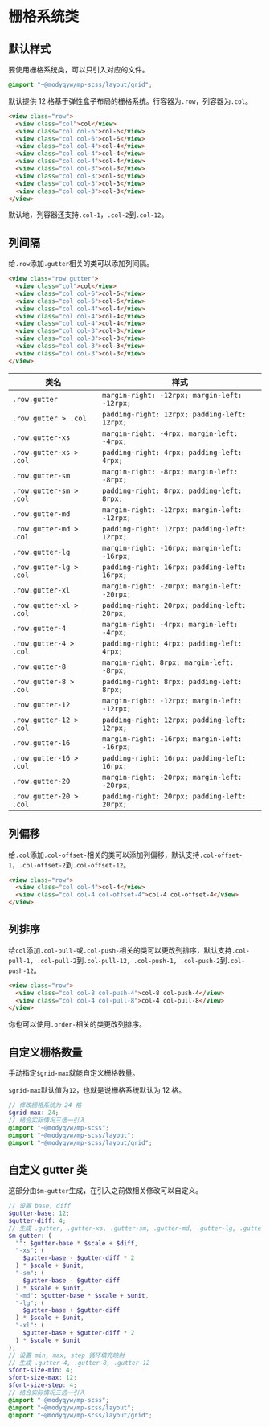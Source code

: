 # 栅格系统类

## 默认样式

要使用栅格系统类，可以只引入对应的文件。

```scss
@import "~@modyqyw/mp-scss/layout/grid";
```

默认提供 12 格基于弹性盒子布局的栅格系统。行容器为`.row`，列容器为`.col`。

```html
<view class="row">
  <view class="col">col</view>
  <view class="col col-6">col-6</view>
  <view class="col col-6">col-6</view>
  <view class="col col-4">col-4</view>
  <view class="col col-4">col-4</view>
  <view class="col col-4">col-4</view>
  <view class="col col-3">col-3</view>
  <view class="col col-3">col-3</view>
  <view class="col col-3">col-3</view>
  <view class="col col-3">col-3</view>
</view>
```

默认地，列容器还支持`.col-1`，`.col-2`到`.col-12`。

## 列间隔

给`.row`添加`.gutter`相关的类可以添加列间隔。

```html
<view class="row gutter">
  <view class="col">col</view>
  <view class="col col-6">col-6</view>
  <view class="col col-6">col-6</view>
  <view class="col col-4">col-4</view>
  <view class="col col-4">col-4</view>
  <view class="col col-4">col-4</view>
  <view class="col col-3">col-3</view>
  <view class="col col-3">col-3</view>
  <view class="col col-3">col-3</view>
  <view class="col col-3">col-3</view>
</view>
```

|类名|样式|
|---|---|
|`.row.gutter`|`margin-right: -12rpx; margin-left: -12rpx;`|
|`.row.gutter > .col`|`padding-right: 12rpx; padding-left: 12rpx;`|
|`.row.gutter-xs`|`margin-right: -4rpx; margin-left: -4rpx;`|
|`.row.gutter-xs > .col`|`padding-right: 4rpx; padding-left: 4rpx;`|
|`.row.gutter-sm`|`margin-right: -8rpx; margin-left: -8rpx;`|
|`.row.gutter-sm > .col`|`padding-right: 8rpx; padding-left: 8rpx;`|
|`.row.gutter-md`|`margin-right: -12rpx; margin-left: -12rpx;`|
|`.row.gutter-md > .col`|`padding-right: 12rpx; padding-left: 12rpx;`|
|`.row.gutter-lg`|`margin-right: -16rpx; margin-left: -16rpx;`|
|`.row.gutter-lg > .col`|`padding-right: 16rpx; padding-left: 16rpx;`|
|`.row.gutter-xl`|`margin-right: -20rpx; margin-left: -20rpx;`|
|`.row.gutter-xl > .col`|`padding-right: 20rpx; padding-left: 20rpx;`|
|`.row.gutter-4`|`margin-right: -4rpx; margin-left: -4rpx;`|
|`.row.gutter-4 > .col`|`padding-right: 4rpx; padding-left: 4rpx;`|
|`.row.gutter-8`|`margin-right: 8rpx; margin-left: -8rpx;`|
|`.row.gutter-8 > .col`|`padding-right: 8rpx; padding-left: 8rpx;`|
|`.row.gutter-12`|`margin-right: -12rpx; margin-left: -12rpx;`|
|`.row.gutter-12 > .col`|`padding-right: 12rpx; padding-left: 12rpx;`|
|`.row.gutter-16`|`margin-right: -16rpx; margin-left: -16rpx;`|
|`.row.gutter-16 > .col`|`padding-right: 16rpx; padding-left: 16rpx;`|
|`.row.gutter-20`|`margin-right: -20rpx; margin-left: -20rpx;`|
|`.row.gutter-20 > .col`|`padding-right: 20rpx; padding-left: 20rpx;`|

## 列偏移

给`.col`添加`.col-offset-`相关的类可以添加列偏移，默认支持`.col-offset-1`，`.col-offset-2`到`.col-offset-12`。

```html
<view class="row">
  <view class="col col-4">col-4</view>
  <view class="col col-4 col-offset-4">col-4 col-offset-4</view>
</view>
```

## 列排序

给`col`添加`.col-pull-`或`.col-push-`相关的类可以更改列排序，默认支持`.col-pull-1`，`.col-pull-2`到`.col-pull-12`，`.col-push-1`，`.col-push-2`到`.col-push-12`。

```html
<view class="row">
  <view class="col col-8 col-push-4">col-8 col-push-4</view>
  <view class="col col-4 col-pull-8">col-4 col-pull-8</view>
</view>
```

你也可以使用`.order-`相关的类更改列排序。

## 自定义栅格数量

手动指定`$grid-max`就能自定义栅格数量。

`$grid-max`默认值为`12`，也就是说栅格系统默认为 12 格。

```scss
// 修改栅格系统为 24 格
$grid-max: 24;
// 结合实际情况三选一引入
@import "~@modyqyw/mp-scss";
@import "~@modyqyw/mp-scss/layout";
@import "~@modyqyw/mp-scss/layout/grid";
```

## 自定义 gutter 类

这部分由`$m-gutter`生成，在引入之前做相关修改可以自定义。

```scss
// 设置 base, diff
$gutter-base: 12;
$gutter-diff: 4;
// 生成 .gutter, .gutter-xs, .gutter-sm, .gutter-md, .gutter-lg, .gutter-xl
$m-gutter: (
  "": $gutter-base * $scale + $diff,
  "-xs": (
    $gutter-base - $gutter-diff * 2
  ) * $scale + $unit,
  "-sm": (
    $gutter-base - $gutter-diff
  ) * $scale + $unit,
  "-md": $gutter-base * $scale + $unit,
  "-lg": (
    $gutter-base + $gutter-diff
  ) * $scale + $unit,
  "-xl": (
    $gutter-base + $gutter-diff * 2
  ) * $scale + $unit
);
// 设置 min, max, step 循环填充映射
// 生成 .gutter-4, .gutter-8, .gutter-12
$font-size-min: 4;
$font-size-max: 12;
$font-size-step: 4;
// 结合实际情况三选一引入
@import "~@modyqyw/mp-scss";
@import "~@modyqyw/mp-scss/layout";
@import "~@modyqyw/mp-scss/layout/grid";
```
